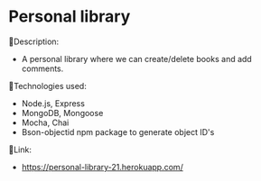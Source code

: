 # Personal library

:page_facing_up:Description:

- A personal library where we can create/delete books and add comments.

:wrench:Technologies used:

- Node.js, Express
- MongoDB, Mongoose
- Mocha, Chai
- Bson-objectid npm package to generate object ID's



:link:Link:
- https://personal-library-21.herokuapp.com/


